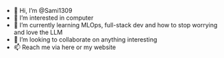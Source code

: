 - 👋 Hi, I’m @Sami1309
- 👀 I’m interested in computer
- 🌱 I’m currently learning MLOps, full-stack dev and how to stop worrying and love the LLM
- 💞️ I’m looking to collaborate on anything interesting
- 📫 Reach me via here or my website

<!---
Sami1309/Sami1309 is a ✨ special ✨ repository because its `README.md` (this file) appears on your GitHub profile.
You can click the Preview link to take a look at your changes.
--->
